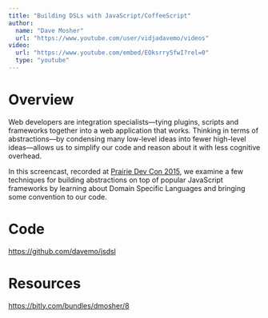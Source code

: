 ```yaml
---
title: "Building DSLs with JavaScript/CoffeeScript"
author:
  name: "Dave Mosher"
  url: "https://www.youtube.com/user/vidjadavemo/videos"
video:
  url: "https://www.youtube.com/embed/EOksrrySfwI?rel=0"
  type: "youtube"
---
```


# Overview

Web developers are integration specialists—tying plugins, scripts and frameworks together into a web application that works. Thinking in terms of abstractions—by condensing many low-level ideas into fewer high-level ideas—allows us to simplify our code and reason about it with less cognitive overhead.

In this screencast, recorded at [Prairie Dev Con 2015](prairiedevcon.com), we examine a few techniques for building abstractions on top of popular JavaScript frameworks by learning about Domain Specific Languages and bringing some convention to our code.

# Code

https://github.com/davemo/jsdsl

# Resources

https://bitly.com/bundles/dmosher/8
